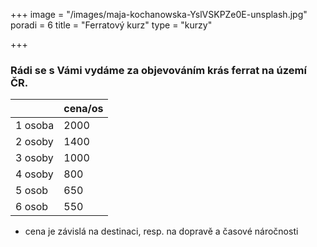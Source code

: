 +++
image = "/images/maja-kochanowska-YslVSKPZe0E-unsplash.jpg"
poradi = 6
title = "Ferratový kurz"
type = "kurzy"

+++
### Rádi se s Vámi vydáme za objevováním krás ferrat na území ČR.

|  | cena/os |
| --- | --- |
| 1 osoba | 2000 |
| 2 osoby | 1400 |
| 3 osoby | 1000 |
| 4 osoby | 800 |
| 5 osob | 650 |
| 6 osob | 550 |

* cena je závislá na destinaci, resp. na dopravě a časové náročnosti
